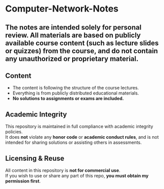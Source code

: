 # Computer-Network-Notes

## The notes are **intended solely for personal review**. All materials are based on publicly available course content (such as lecture slides or quizzes) from the course, and do **not** contain any unauthorized or proprietary material.
## Content
- The content is following the structure of the course lectures.
- Everything is from publicly distributed educational materials.
- **No solutions to assignments or exams are included.**
  
## Academic Integrity
This repository is maintained in full compliance with academic integrity policies.  
It does **not** violate any **honor code** or **academic conduct rules**, and is not intended for sharing solutions or assisting others in assessments.

## Licensing & Reuse
All content in this repository is **not for commercial use**.  
If you wish to use or share any part of this repo, **you must obtain my permission first**.
